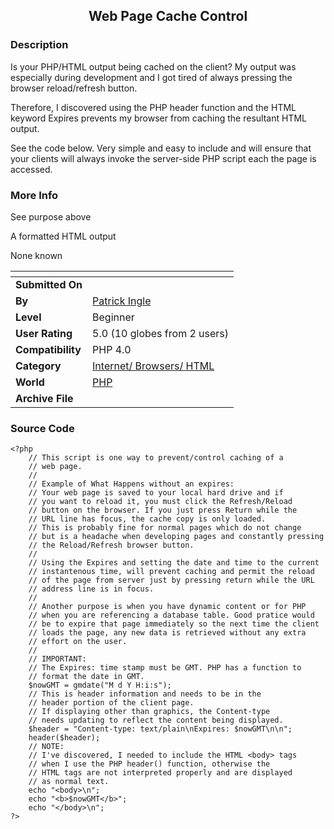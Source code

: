 ﻿<div align="center">

## Web Page Cache Control


</div>

### Description

Is your PHP/HTML output being cached on the client? My output was especially during development and I got tired of always pressing the browser reload/refresh button.

Therefore, I discovered using the PHP header function and the HTML keyword Expires prevents my browser from caching the resultant HTML output.

See the code below. Very simple and easy to include and will ensure that your clients will always invoke the server-side PHP script each the page is accessed.
 
### More Info
 
See purpose above

A formatted HTML output

None known


<span>             |<span>
---                |---
**Submitted On**   |
**By**             |[Patrick Ingle](https://github.com/Planet-Source-Code/PSCIndex/blob/master/ByAuthor/patrick-ingle.md)
**Level**          |Beginner
**User Rating**    |5.0 (10 globes from 2 users)
**Compatibility**  |PHP 4\.0
**Category**       |[Internet/ Browsers/ HTML](https://github.com/Planet-Source-Code/PSCIndex/blob/master/ByCategory/internet-browsers-html__8-9.md)
**World**          |[PHP](https://github.com/Planet-Source-Code/PSCIndex/blob/master/ByWorld/php.md)
**Archive File**   |[](https://github.com/Planet-Source-Code/patrick-ingle-web-page-cache-control__8-681/archive/master.zip)





### Source Code

```
<?php
	// This script is one way to prevent/control caching of a
	// web page.
	//
	// Example of What Happens without an expires:
	// Your web page is saved to your local hard drive and if
	// you want to reload it, you must click the Refresh/Reload
	// button on the browser. If you just press Return while the
	// URL line has focus, the cache copy is only loaded.
	// This is probably fine for normal pages which do not change
	// but is a headache when developing pages and constantly pressing
	// the Reload/Refresh browser button.
	//
	// Using the Expires and setting the date and time to the current
	// instantenous time, will prevent caching and permit the reload
	// of the page from server just by pressing return while the URL
	// address line is in focus.
	//
	// Another purpose is when you have dynamic content or for PHP
	// when you are referencing a database table. Good pratice would
	// be to expire that page immediately so the next time the client
	// loads the page, any new data is retrieved without any extra
	// effort on the user.
	//
	// IMPORTANT:
	// The Expires: time stamp must be GMT. PHP has a function to
	// format the date in GMT.
	$nowGMT = gmdate("M d Y H:i:s");
	// This is header information and needs to be in the
	// header portion of the client page.
	// If displaying other than graphics, the Content-type
	// needs updating to reflect the content being displayed.
	$header = "Content-type: text/plain\nExpires: $nowGMT\n\n";
	header($header);
	// NOTE:
	// I've discovered, I needed to include the HTML <body> tags
	// when I use the PHP header() function, otherwise the
	// HTML tags are not interpreted properly and are displayed
	// as normal text.
	echo "<body>\n";
	echo "<b>$nowGMT</b>";
	echo "</body>\n";
?>
```

